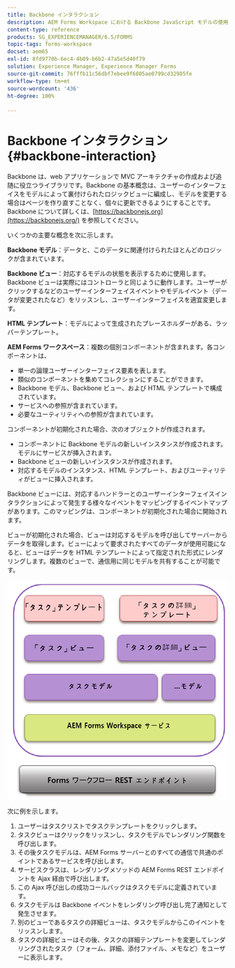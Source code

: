```yaml
---
title: Backbone インタラクション
description: AEM Forms Workspace における Backbone JavaScript モデルの使用についての概念情報。
content-type: reference
products: SG_EXPERIENCEMANAGER/6.5/FORMS
topic-tags: forms-workspace
docset: aem65
exl-id: 8fd9770b-6ec4-4b09-b6b2-47a5e5d40f79
solution: Experience Manager, Experience Manager Forms
source-git-commit: 76fffb11c56dbf7ebee9f6805ae0799cd32985fe
workflow-type: tm+mt
source-wordcount: '436'
ht-degree: 100%

---
```


# Backbone インタラクション{#backbone-interaction}

Backbone は、web アプリケーションで MVC アーキテクチャの作成および追随に役立つライブラリです。Backbone の基本概念は、ユーザーのインターフェイスをモデルによって裏付けられたロジックビューに編成し、モデルを変更する場合はページを作り直すことなく、個々に更新できるようにすることです。Backbone について詳しくは、[https://backbonejs.org](https://backbonejs.org/) を参照してください。

いくつかの主要な概念を次に示します。

**Backbone モデル**：データと、このデータに関連付けられたほとんどのロジックが含まれています。

**Backbone ビュー**：対応するモデルの状態を表示するために使用します。Backbone ビューは実際にはコントローラと同じように動作します。ユーザーがクリックするなどのユーザーインターフェイスイベントやモデルイベント（データが変更されたなど）をリッスンし、ユーザーインターフェイスを適宜変更します。

**HTML テンプレート**：モデルによって生成されたプレースホルダーがある、ラッパーテンプレート。

**AEM Forms ワークスペース**：複数の個別コンポーネントが含まれます。各コンポーネントは、

* 単一の論理ユーザーインターフェイス要素を表します。
* 類似のコンポーネントを集めてコレクションにすることができます。
* Backbone モデル、Backbone ビュー、および HTML テンプレートで構成されています。
* サービスへの参照が含まれています。
* 必要なユーティリティへの参照が含まれています。

コンポーネントが初期化された場合、次のオブジェクトが作成されます。

* コンポーネントに Backbone モデルの新しいインスタンスが作成されます。モデルにサービスが挿入されます。
* Backbone ビューの新しいインスタンスが作成されます。
* 対応するモデルのインスタンス、HTML テンプレート、およびユーティリティがビューに挿入されます。

Backbone ビューには、対応するハンドラーとのユーザーインターフェイスインタラクションによって発生する様々なイベントをマッピングするイベントマップがあります。このマッピングは、コンポーネントが初期化された場合に開始されます。

ビューが初期化された場合、ビューは対応するモデルを呼び出してサーバーからデータを取得します。ビューによって要求されたすべてのデータが使用可能になると、ビューはデータを HTML テンプレートによって指定された形式にレンダリングします。複数のビューで、通信用に同じモデルを共有することが可能です。

![AEM Forms Backbone ビュー](do-not-localize/aem_forms_workflow.png)

次に例を示します。

1. ユーザーはタスクリストでタスクテンプレートをクリックします。
1. タスクビューはクリックをリッスンし、タスクモデルでレンダリング関数を呼び出します。
1. その後タスクモデルは、AEM Forms サーバーとのすべての通信で共通のポイントであるサービスを呼び出します。
1. サービスクラスは、レンダリングメソッドの AEM Forms REST エンドポイントを Ajax 経由で呼び出します。
1. この Ajax 呼び出しの成功コールバックはタスクモデルに定義されています。
1. タスクモデルは Backbone イベントをレンダリング呼び出し完了通知として発生させます。
1. 別のビューであるタスクの詳細ビューは、タスクモデルからこのイベントをリッスンします。
1. タスクの詳細ビューはその後、タスクの詳細テンプレートを変更してレンダリングされたタスク（フォーム、詳細、添付ファイル、メモなど）をユーザーに表示します。
